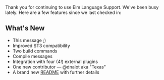 Thank you for continuing to use Elm Language Support. We've been busy lately. Here are a few features since we last checked in:

## What's New

- This message ;)
- Improved ST3 compatibility
- Two build commands
- Compile messages
- Integration with four (4!) external plugins
- One new contributor — @dnalot aka "Texas"
- A brand new [README][] with further details

[README]: https://github.com/deadfoxygrandpa/Elm.tmLanguage/blob/master/README.md
